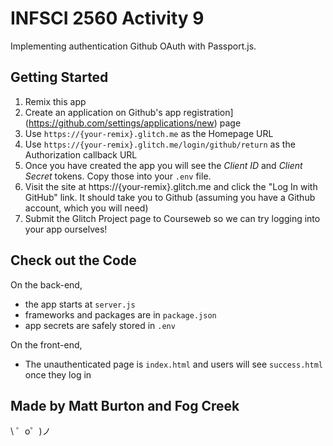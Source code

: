 INFSCI 2560 Activity 9
========================

Implementing authentication Github OAuth with Passport.js.

## Getting Started

1. Remix this app
2. Create an application on Github's app registration](https://github.com/settings/applications/new) page
3. Use `https://{your-remix}.glitch.me` as the Homepage URL
4. Use `https://{your-remix}.glitch.me/login/github/return` as the Authorization callback URL
5. Once you have created the app you will see the *Client ID* and *Client Secret* tokens. Copy those into your `.env` file.
6. Visit the site at https://{your-remix}.glitch.me and click the "Log In with GitHub" link. It should take you to Github (assuming you have a Github account, which you will need)
7. Submit the Glitch Project page to Courseweb so we can try logging into your app ourselves!


## Check out the Code

On the back-end,
- the app starts at `server.js`
- frameworks and packages are in `package.json`
- app secrets are safely stored in `.env`

On the front-end,
- The unauthenticated page is `index.html` and users will see `success.html` once they log in


Made by Matt Burton and Fog Creek
-----------------

\ ゜o゜)ノ
